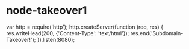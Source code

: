 # node-takeover1
var http = require('http');  http.createServer(function (req, res) {   res.writeHead(200, {'Content-Type': 'text/html'});   res.end('Subdomain-Takeover!'); }).listen(8080);
